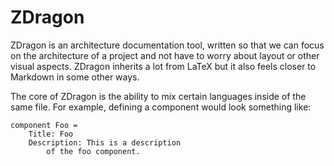 
# ZDragon

ZDragon is an architecture documentation tool, written so that we can focus on the architecture of 
a project and not have to worry about layout or other visual aspects. ZDragon inherits a lot from 
LaTeX but it also feels closer to Markdown in some other ways.

The core of ZDragon is the ability to mix certain languages inside of the same file. For example,
defining a component would look something like:

```zdragon
component Foo =
    Title: Foo 
    Description: This is a description
        of the foo component.
```

